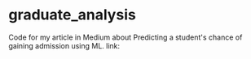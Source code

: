 # graduate_analysis

Code for my article in Medium about Predicting a student's chance of gaining admission using ML. link: 
